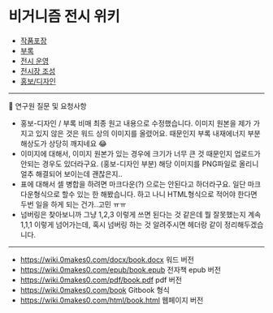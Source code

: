 # 비거니즘 전시 위키 

* [작품포장](작품포장)
* [부록](부록)
* [전시 운영](전시운영)
* [전시장 조성](전시장조성)
* [홍보/디자인](홍보-디자인)
 
---
📌 연구원 질문 및 요청사항 
* 홍보-디자인 / 부록  비매 최종 원고 내용으로 수정했습니다. 이미지 원본을 제가 가지고 있지 않은 것은 워드 상의 이미지를 올렸어요. 때문인지 부록 내재에너지 부분 해상도가 상당히 깨지네요 😂
* 이미지에 대해서, 이미지 원본가 있는 경우에 크기가 너무 큰 것 때문인지 업로드가 안되는 경우도 있더라구요. (홍보-디자인 부분) 해당 이미지를 PNG파일로 올리니 얼추 해결되어 보이는데 괜찮은지..
* 표에 대해서 셀 병합을 하려면 마크다운(?) 으로는 안된다고 하더라구요. 일단 마크다운형식으로 할수 있는 한 해봤습니다. 하고 나니 HTML형식으로 적어야 한다면 두번 일을 하게 되는 건가..고민 ㅠㅠ
* 넘버링은 찾아보니까 그냥 1,2,3 이렇게 쓰면 된다는 것 같은데 뭘 잘못했는지 계속 1,1,1 이렇게 넘어가는데, 혹시 넘버링 하는 것 알려주시면 헤더랑 같이 정리해두겠습니다. 


***
* https://wiki.0makes0.com/docx/book.docx 워드 버전 
* https://wiki.0makes0.com/epub/book.epub 전자책 epub 버전 
* https://wiki.0makes0.com/pdf/book.pdf pdf 버전 
* https://wiki.0makes0.com/book Gitbook 형식
* https://wiki.0makes0.com/html/book.html 웹페이지 버전
 